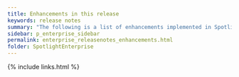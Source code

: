 ```yaml
---
title: Enhancements in this release
keywords: release notes
summary: "The following is a list of enhancements implemented in Spotlight Enterprise 12."
sidebar: p_enterprise_sidebar
permalink: enterprise_releasenotes_enhancements.html
folder: SpotlightEnterprise
---
```


{% include links.html %}
